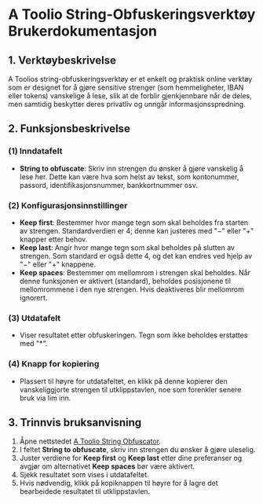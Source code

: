 # A Toolio String-Obfuskeringsverktøy Brukerdokumentasjon

## 1. Verktøybeskrivelse

A Toolios string-obfuskeringsverktøy er et enkelt og praktisk online verktøy som er designet for å gjøre sensitive strenger (som hemmeligheter, IBAN eller tokens) vanskelige å lese, slik at de forblir gjenkjennbare når de deles, men samtidig beskytter deres privatliv og unngår informasjonsspredning.

## 2. Funksjonsbeskrivelse

### (1) **Inndatafelt**

* **String to obfuscate**: Skriv inn strengen du ønsker å gjøre vanskelig å lese her. Dette kan være hva som helst av tekst, som kontonummer, passord, identifikasjonsnummer, bankkortnummer osv.

### (2) **Konfigurasjonsinnstillinger**

* **Keep first**: Bestemmer hvor mange tegn som skal beholdes fra starten av strengen. Standardverdien er 4; denne kan justeres med "−" eller "+" knapper etter behov.
* **Keep last**: Angir hvor mange tegn som skal beholdes på slutten av strengen. Som standard er også dette 4, og det kan endres ved hjelp av "−" eller "+" knappene.
* **Keep spaces**: Bestemmer om mellomrom i strengen skal beholdes. Når denne funksjonen er aktivert (standard), beholdes posisjonene til mellomrommene i den nye strengen. Hvis deaktiveres blir mellomrom ignorert.

### (3) **Utdatafelt**

* Viser resultatet etter obfuskeringen. Tegn som ikke beholdes erstattes med "*".

### (4) **Knapp for kopiering**

* Plassert til høyre for utdatafeltet, en klikk på denne kopierer den vanskeliggjorte strengen til utklippstavlen, noe som forenkler senere bruk via lim inn.

## 3. Trinnvis bruksanvisning

1. Åpne nettstedet [A Toolio String Obfuscator](https://atoolio.com/string-obfuscator).
2. I feltet **String to obfuscate**, skriv inn strengen du ønsker å gjøre uleselig.
3. Juster verdiene for **Keep first** og **Keep last** etter dine preferanser og avgjør om alternativet **Keep spaces** bør være aktivert.
4. Sjekk resultatet som vises i utdatafeltet.
5. Hvis nødvendig, klikk på kopiknappen til høyre for å lagre det bearbeidede resultatet til utklippstavlen.